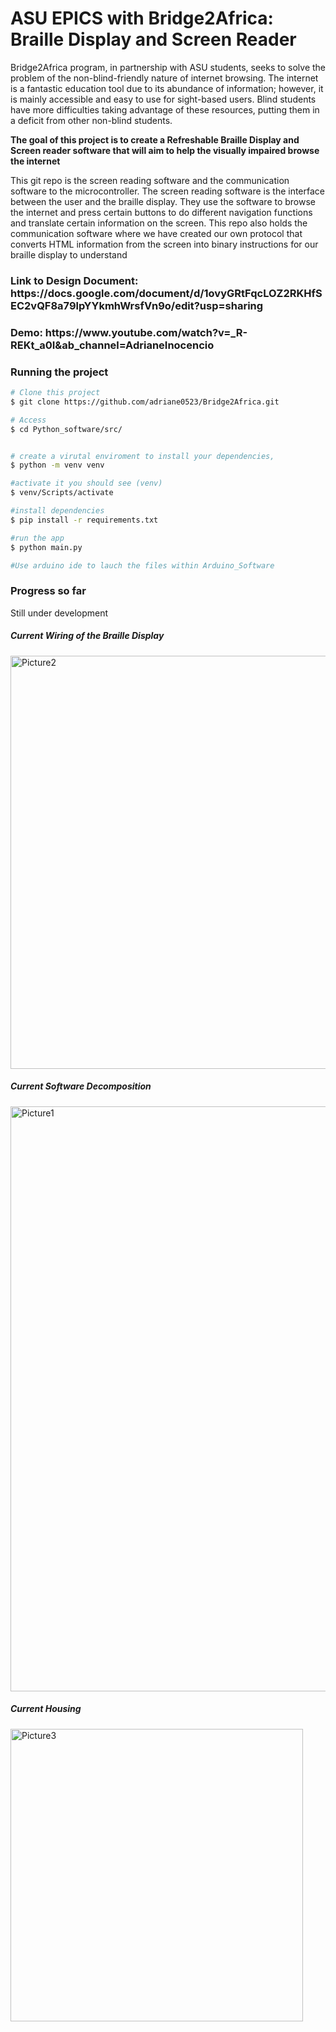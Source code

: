 
<h1>ASU EPICS with Bridge2Africa: Braille Display and Screen Reader</h1>

<p>Bridge2Africa program, in partnership with ASU students, seeks to solve the problem of the non-blind-friendly nature of internet browsing. The internet is a fantastic education tool due to its abundance of information; however, it is mainly accessible and easy to use for sight-based users. 
Blind students have more difficulties taking advantage of these resources, putting them in a deficit from other non-blind students. </p>
<p><b>The goal of this project is to create a Refreshable Braille Display and Screen reader 
software that will aim to help the visually impaired browse the internet</b></p>
<p>This git repo is the screen reading software and the communication software to the microcontroller. The screen reading software is the interface between the user
and the braille display. They use the software to browse the internet and press certain buttons to do different navigation functions and translate certain information
on the screen. This repo also holds the communication software where we have created our own protocol that converts HTML information from the screen into binary
instructions for our braille display to understand</p>

<h3>Link to Design Document: https://docs.google.com/document/d/1ovyGRtFqcLOZ2RKHfSEC2vQF8a79lpYYkmhWrsfVn9o/edit?usp=sharing</h3>
<h3>Demo: https://www.youtube.com/watch?v=_R-REKt_a0I&ab_channel=AdrianeInocencio </h3>
<h3>Running the project</h3>

```bash
# Clone this project
$ git clone https://github.com/adriane0523/Bridge2Africa.git

# Access
$ cd Python_software/src/


# create a virutal enviroment to install your dependencies,
$ python -m venv venv

#activate it you should see (venv)
$ venv/Scripts/activate

#install dependencies
$ pip install -r requirements.txt

#run the app
$ python main.py

#Use arduino ide to lauch the files within Arduino_Software
```

<h3>Progress so far</h3>
Still under development

<h5>Current Wiring of the Braille Display</h5>
<img width="661" alt="Picture2" src="https://user-images.githubusercontent.com/38186787/118159538-f7b05f80-b3d1-11eb-82d9-ab7bce0e67af.png">

<h5>Current Software Decomposition</h5>
<img width="936" alt="Picture1" src="https://user-images.githubusercontent.com/38186787/118159526-f2ebab80-b3d1-11eb-9bea-3c86a2ef7a89.png">
<h5>Current Housing</h5>
<img width="468" alt="Picture3" src="https://user-images.githubusercontent.com/38186787/118159554-fc751380-b3d1-11eb-980e-d9c8c3a243c8.png">
